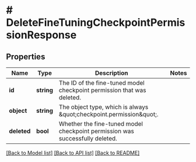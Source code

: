 # # DeleteFineTuningCheckpointPermissionResponse

## Properties

Name | Type | Description | Notes
------------ | ------------- | ------------- | -------------
**id** | **string** | The ID of the fine-tuned model checkpoint permission that was deleted. |
**object** | **string** | The object type, which is always \&quot;checkpoint.permission\&quot;. |
**deleted** | **bool** | Whether the fine-tuned model checkpoint permission was successfully deleted. |

[[Back to Model list]](../../README.md#models) [[Back to API list]](../../README.md#endpoints) [[Back to README]](../../README.md)
